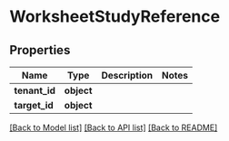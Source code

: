 # WorksheetStudyReference


## Properties
Name | Type | Description | Notes
------------ | ------------- | ------------- | -------------
**tenant_id** | **object** |  | 
**target_id** | **object** |  | 

[[Back to Model list]](../README.md#documentation-for-models) [[Back to API list]](../README.md#documentation-for-api-endpoints) [[Back to README]](../README.md)


